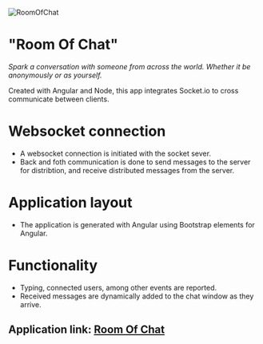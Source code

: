 
![RoomOfChat](https://github.com/Xavi-Alejandro/ChatApp/assets/79874223/5319e4f9-e438-4015-9ac6-b1b49a400062)

# "Room Of Chat"

_Spark a conversation with someone from across the world. Whether it be anonymously or as yourself._

Created with Angular and Node, this app integrates Socket.io to cross communicate between clients.

# Websocket connection
- A websocket connection is initiated with the socket sever.
- Back and foth communication is done to send messages to the server for distribtion, and receive distributed messages from the server. 

# Application layout
- The application is generated with Angular using Bootstrap elements for Angular.

# Functionality
- Typing, connected users, among other events are reported.
- Received messages are dynamically added to the chat window as they arrive.
  

## Application link: [Room Of Chat](https://spontaneous-manatee-291ab8.netlify.app/)
